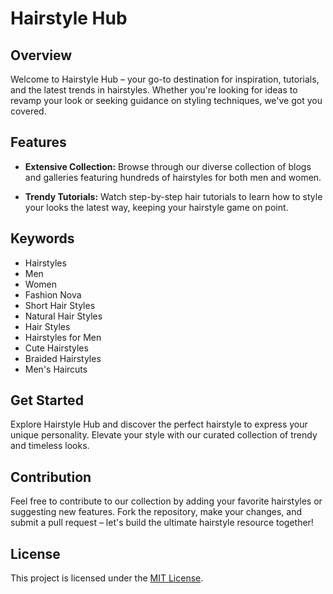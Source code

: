 # Hairstyle Hub

## Overview

Welcome to Hairstyle Hub – your go-to destination for inspiration, tutorials, and the latest trends in hairstyles. Whether you're looking for ideas to revamp your look or seeking guidance on styling techniques, we've got you covered.

## Features

- **Extensive Collection:** Browse through our diverse collection of blogs and galleries featuring hundreds of hairstyles for both men and women.

- **Trendy Tutorials:** Watch step-by-step hair tutorials to learn how to style your looks the latest way, keeping your hairstyle game on point.

## Keywords

- Hairstyles
- Men
- Women
- Fashion Nova
- Short Hair Styles
- Natural Hair Styles
- Hair Styles
- Hairstyles for Men
- Cute Hairstyles
- Braided Hairstyles
- Men's Haircuts

## Get Started

Explore Hairstyle Hub and discover the perfect hairstyle to express your unique personality. Elevate your style with our curated collection of trendy and timeless looks.

## Contribution

Feel free to contribute to our collection by adding your favorite hairstyles or suggesting new features. Fork the repository, make your changes, and submit a pull request – let's build the ultimate hairstyle resource together!

## License

This project is licensed under the [MIT License](LICENSE).
